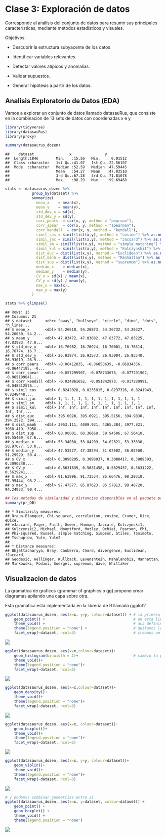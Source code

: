 Clase 3: Exploración de datos
================

Corresponde al análisis del conjunto de datos para resumir sus principales
características, mediante métodos estadísticos y visuales.

Objetivos:

  - Descubrir la estructura subyacente de los datos.

  - Identificar variables relevantes.

  - Detectar valores atípicos y anomalías.

  - Validar supuestos.

  - Generar hipótesis a partir de los datos.

## Analisis Exploratorio de Datos (EDA)

Vamos a explorar un conjunto de datos llamado datasauRus, que consiste
en la combinación de 13 sets de datos con coordenadas x e y

``` r
library(tidyverse)
library(datasauRus)
library(proxy)

summary(datasaurus_dozen)
```

    ##    dataset                x               y           
    ##  Length:1846        Min.   :15.56   Min.   : 0.01512  
    ##  Class :character   1st Qu.:41.07   1st Qu.:22.56107  
    ##  Mode  :character   Median :52.59   Median :47.59445  
    ##                     Mean   :54.27   Mean   :47.83510  
    ##                     3rd Qu.:67.28   3rd Qu.:71.81078  
    ##                     Max.   :98.29   Max.   :99.69468

``` r
stats <- datasaurus_dozen %>% 
            group_by(dataset) %>% 
            summarize(
              mean_x    = mean(x),
              mean_y    = mean(y),
              std_dev_x = sd(x),
              std_dev_y = sd(y),
              corr_pears  = cor(x, y, method = "pearson"),
              corr_spear  = cor(x, y, method = "spearman"),
              corr_kendall  = cor(x, y, method = "kendall"),
              simil_cos = simil(list(x,y), method = "cosine") %>% as.numeric(),   # funcion simil en la libreria proxy
              simil_jac = simil(list(x,y), method = "Jaccard") %>% as.numeric(),   # funcion simil en la libreria proxy
              simil_sm = simil(list(x,y), method = "simple matching") %>% as.numeric(),   # funcion simil en la libreria proxy
              simil_kul = simil(list(x,y), method = "Kulczynski1") %>% as.numeric(),   # funcion simil en la libreria proxy
              dist_euc = dist(list(x,y), method = "Euclidean") %>% as.numeric(),   
              dist_manh = dist(list(x,y), method = "Manhattan") %>% as.numeric(),  
              dist_sup = dist(list(x,y), method = "supremum") %>% as.numeric(),   
              median_x    = median(x),
              median_y    = median(y),
              CV_x = sd(x) / mean(x),
              CV_y = sd(y) / mean(y),
              max_x = max(x),
              max_y = max(y)
            )

stats %>% glimpse()
```

    ## Rows: 13
    ## Columns: 21
    ## $ dataset      <chr> "away", "bullseye", "circle", "dino", "dots", "h_lines...
    ## $ mean_x       <dbl> 54.26610, 54.26873, 54.26732, 54.26327, 54.26030, 54.2...
    ## $ mean_y       <dbl> 47.83472, 47.83082, 47.83772, 47.83225, 47.83983, 47.8...
    ## $ std_dev_x    <dbl> 16.76982, 16.76924, 16.76001, 16.76514, 16.76774, 16.7...
    ## $ std_dev_y    <dbl> 26.93974, 26.93573, 26.93004, 26.93540, 26.93019, 26.9...
    ## $ corr_pears   <dbl> -0.06412835, -0.06858639, -0.06834336, -0.06447185, -0...
    ## $ corr_spear   <dbl> -0.057299907, -0.078733673, -0.077291902, -0.065109041...
    ## $ corr_kendall <dbl> -0.034861652, -0.051842973, -0.017280991, -0.048312576...
    ## $ simil_cos    <dbl> 0.8242028, 0.8235815, 0.8237326, 0.8241943, 0.8248448,...
    ## $ simil_jac    <dbl> 1, 1, 1, 1, 1, 1, 1, 1, 1, 1, 1, 1, 1
    ## $ simil_sm     <dbl> 1, 1, 1, 1, 1, 1, 1, 1, 1, 1, 1, 1, 1
    ## $ simil_kul    <dbl> Inf, Inf, Inf, Inf, Inf, Inf, Inf, Inf, Inf, Inf, Inf,...
    ## $ dist_euc     <dbl> 395.0028, 395.6921, 395.5156, 394.9830, 394.2572, 394....
    ## $ dist_manh    <dbl> 3953.111, 4089.921, 4365.384, 3977.821, 3968.419, 3958...
    ## $ dist_sup     <dbl> 80.90001, 60.36668, 50.94506, 67.56410, 59.55409, 67.6...
    ## $ median_x     <dbl> 53.34030, 53.84209, 54.02321, 53.33330, 50.97677, 53.0...
    ## $ median_y     <dbl> 47.53527, 47.38294, 51.02502, 46.02560, 51.29929, 50.4...
    ## $ CV_x         <dbl> 0.3090295, 0.3090037, 0.3088417, 0.3089593, 0.3090240,...
    ## $ CV_y         <dbl> 0.5631839, 0.5631458, 0.5629457, 0.5631222, 0.5629241,...
    ## $ max_x        <dbl> 91.63996, 91.73554, 85.66476, 98.20510, 77.95444, 98.2...
    ## $ max_y        <dbl> 97.47577, 85.87623, 85.57813, 99.48720, 94.24933, 90.4...

``` r
## los metodos de similaridad y distancias disponibles en el paquete proxy
summary(pr_DB)
```

    ## * Similarity measures:
    ## Braun-Blanquet, Chi-squared, correlation, cosine, Cramer, Dice, eDice,
    ## eJaccard, Fager, Faith, Gower, Hamman, Jaccard, Kulczynski1,
    ## Kulczynski2, Michael, Mountford, Mozley, Ochiai, Pearson, Phi,
    ## Phi-squared, Russel, simple matching, Simpson, Stiles, Tanimoto,
    ## Tschuprow, Yule, Yule2
    ## 
    ## * Distance measures:
    ## Bhjattacharyya, Bray, Canberra, Chord, divergence, Euclidean, fJaccard,
    ## Geodesic, Hellinger, Kullback, Levenshtein, Mahalanobis, Manhattan,
    ## Minkowski, Podani, Soergel, supremum, Wave, Whittaker

## Visualizacion de datos

La gramatica de graficos (grammar of graphics o gg) propone crear
diagramas apilando una capa sobre otra.

Esta gramática está implementada en la libreria de R llamada ggplot2

``` r
ggplot(datasaurus_dozen, aes(x=x, y=y, colour=dataset)) + # la primera linea define los parametros del grafico, la data, coordenadas y color
    geom_point() +                                        # en esta linea se define la geometria de la figura, en este caso un punto
    theme_void() +                                        # aca definimos el tema del grafico
    theme(legend.position = "none") +                     # quitamos la leyenda 
    facet_wrap(~dataset, ncol=3)                          # creamos un subgrafico por cada dataset  
```

![](README_files/figure-gfm/unnamed-chunk-2-1.png)<!-- -->

``` r
ggplot(datasaurus_dozen, aes(x=x,colour=dataset))+
    geom_histogram(binwidth = 2)+                         # cambio la geometria
    theme_void()+
    theme(legend.position = "none")+
    facet_wrap(~dataset, ncol=3)
```

![](README_files/figure-gfm/unnamed-chunk-2-2.png)<!-- -->

``` r
ggplot(datasaurus_dozen, aes(x=x,colour=dataset))+
    geom_density()+
    theme_void()+
    theme(legend.position = "none")+
    facet_wrap(~dataset, ncol=3)
```

![](README_files/figure-gfm/unnamed-chunk-2-3.png)<!-- -->

``` r
ggplot(datasaurus_dozen, aes(x=x, colour=dataset))+
    geom_boxplot()+
    theme_void()+
    theme(legend.position = "none")+
    facet_wrap(~dataset, ncol=3)
```

![](README_files/figure-gfm/unnamed-chunk-2-4.png)<!-- -->

``` r
ggplot(datasaurus_dozen, aes(x=x, y=y, colour=dataset))+
    geom_violin()+
    theme_void()+
    theme(legend.position = "none")+
    facet_wrap(~dataset, ncol=3)
```

![](README_files/figure-gfm/unnamed-chunk-2-5.png)<!-- -->

``` r
# y podemos combinar geometrias entre si
ggplot(datasaurus_dozen, aes(x=x, y=dataset, colour=dataset)) +
    geom_point() +
    geom_boxplot() +
    theme_void() +
    theme(legend.position = "none")
```

![](README_files/figure-gfm/unnamed-chunk-2-6.png)<!-- -->
